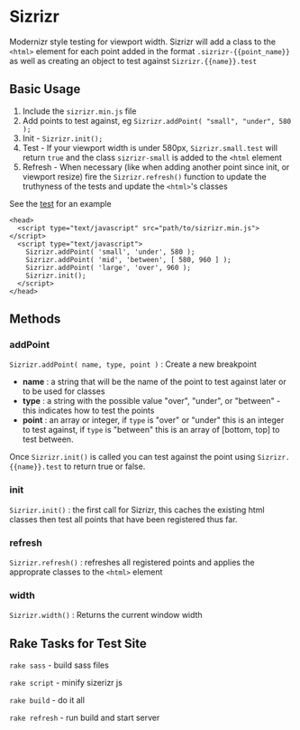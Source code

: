Sizrizr
=======

Modernizr style testing for viewport width. Sizrizr will add a class to the `<html>` element for each point added in the format `.sizrizr-{{point_name}}` as well as creating an object to test against `Sizrizr.{{name}}.test`

Basic Usage
-----------

1. Include the `sizrizr.min.js` file
2. Add points to test against, eg `Sizrizr.addPoint( "small", "under", 580 );`
3. Init - `Sizrizr.init();`
4. Test - If your viewport width is under 580px, `Sizrizr.small.test` will return `true` and the class `sizrizr-small` is added to the `<html` element
5. Refresh - When necessary (like when adding another point since init, or viewport resize) fire the `Sizrizr.refresh()` function to update the truthyness of the tests and update the `<html>`'s classes

See the [test](https://github.com/stevenosloan/Sizrizr/blob/master/test/index.html) for an example

    <head>
      <script type="text/javascript" src="path/to/sizrizr.min.js"></script>
      <script type="text/javascript">
        Sizrizr.addPoint( 'small', 'under', 580 );
        Sizrizr.addPoint( 'mid', 'between', [ 580, 960 ] );
        Sizrizr.addPoint( 'large', 'over', 960 );
        Sizrizr.init();
      </script>
    </head>

Methods
-------

### addPoint 

`Sizrizr.addPoint( name, type, point )` : Create a new breakpoint

* __name__ : a string that will be the name of the point to test against later or to be used for classes
* __type__ : a string with the possible value "over", "under", or "between" - this indicates how to test the points
* __point__ : an array or integer, if `type` is "over" or "under" this is an integer to test against, if `type` is "between" this is an array of [bottom, top] to test between.

Once `Sizrizr.init()` is called you can test against the point using `Sizrizr.{{name}}.test` to return true or false.

### init
`Sizrizr.init()` : the first call for Sizrizr, this caches the existing html classes then test all points that have been registered thus far.

### refresh
`Sizrizr.refresh()` : refreshes all registered points and applies the approprate classes to the `<html>` element

### width
`Sizrizr.width()` : Returns the current window width 



Rake Tasks for Test Site
------------------------

`rake sass` - build sass files

`rake script` - minify sizerizr js

`rake build` - do it all

`rake refresh` - run build and start server